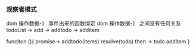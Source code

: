 ### 观察者模式
  dom 操作数据-》 事件出来的函数绑定
  dom 操作数据-》 之间没有任何关系
  todoList -> 
  add -> addtodo -> additem


funciton (){
  promise-> addtodo(items) resolve(todo) then -> todo additem
}